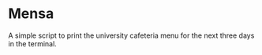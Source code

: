 # Mensa

A simple script to print the university cafeteria menu for the next three days in the terminal.
